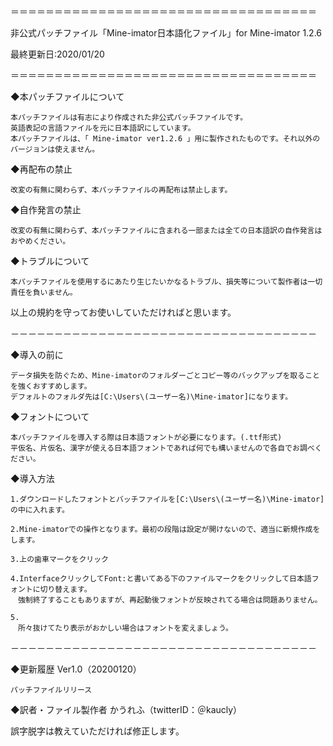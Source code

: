 ＝＝＝＝＝＝＝＝＝＝＝＝＝＝＝＝＝＝＝＝＝＝＝＝＝＝＝＝＝＝＝＝＝＝＝

非公式パッチファイル「Mine-imator日本語化ファイル」for Mine-imator 1.2.6

最終更新日:2020/01/20

＝＝＝＝＝＝＝＝＝＝＝＝＝＝＝＝＝＝＝＝＝＝＝＝＝＝＝＝＝＝＝＝＝＝＝

◆本パッチファイルについて

	本パッチファイルは有志により作成された非公式パッチファイルです。
	英語表記の言語ファイルを元に日本語訳にしています。
	本パッチファイルは、「 Mine-imator ver1.2.6 」用に製作されたものです。それ以外のバージョンは使えません。

◆再配布の禁止

	改変の有無に関わらず、本パッチファイルの再配布は禁止します。

◆自作発言の禁止

	改変の有無に関わらず、本パッチファイルに含まれる一部または全ての日本語訳の自作発言はおやめください。

◆トラブルについて

	本パッチファイルを使用するにあたり生じたいかなるトラブル、損失等について製作者は一切責任を負いません。

以上の規約を守ってお使いしていただければと思います。

－－－－－－－－－－－－－－－－－－－－－－－－－－－－－－－－－－－

◆導入の前に

	データ損失を防ぐため、Mine-imatorのフォルダーごとコピー等のバックアップを取ることを強くおすすめします。
	デフォルトのフォルダ先は[C:\Users\(ユーザー名)\Mine-imator]になります。

◆フォントについて

	本パッチファイルを導入する際は日本語フォントが必要になります。(.ttf形式)
	平仮名、片仮名、漢字が使える日本語フォントであれば何でも構いませんので各自でお調べください。

◆導入方法

	1.ダウンロードしたフォントとバッチファイルを[C:\Users\(ユーザー名)\Mine-imator]の中に入れます。

	2.Mine-imatorでの操作となります。最初の段階は設定が開けないので、適当に新規作成をします。
	
	3.上の歯車マークをクリック

	4.InterfaceクリックしてFont:と書いてある下のファイルマークをクリックして日本語フォントに切り替えます。
	　強制終了することもありますが、再起動後フォントが反映されてる場合は問題ありません。

	5.
	　所々抜けてたり表示がおかしい場合はフォントを変えましょう。

－－－－－－－－－－－－－－－－－－－－－－－－－－－－－－－－－－－

◆更新履歴
Ver1.0（20200120）

	パッチファイルリリース

◆訳者・ファイル製作者
かうれふ（twitterID：＠kaucly）

誤字脱字は教えていただければ修正します。
